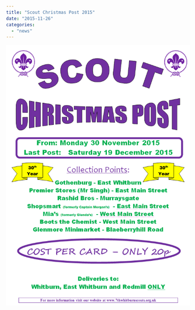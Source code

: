 ```yaml
---
title: "Scout Christmas Post 2015"
date: "2015-11-26"
categories: 
  - "news"
---
```


[![poster2015](images/33607-poster2015.png)](https://7thwhitburnscouts.org.uk/wp-content/uploads/2022/01/33607-poster2015.png)
